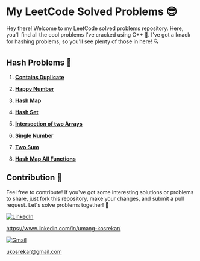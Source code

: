 # My LeetCode Solved Problems 😎

Hey there! Welcome to my LeetCode solved problems repository. Here, you'll find all the cool problems I've cracked using C++ 🚀. I've got a knack for hashing problems, so you'll see plenty of those in here! 🔍

## Hash Problems 📝

1. [**Contains Duplicate**](hash/containsDuplicate.cpp)

2. [**Happy Number**](hash/happyNumber.cpp)

3. [**Hash Map**](hash/hashMap.cpp)

4. [**Hash Set**](hash/hashSet.cpp)

5. [**Intersection of two Arrays**](hash/intersectionOfTwoArrays.cpp)

6. [**Single Number**](hash/singleNumber.cpp)

6. [**Two Sum**](hash/twoSum.cpp)

6. [**Hash Map All Functions**](hash/hashMapAllFunctions.cpp)

## Contribution 🤝

Feel free to contribute! If you've got some interesting solutions or problems to share, just fork this repository, make your changes, and submit a pull request. Let's solve problems together! 💪

[![LinkedIn](https://img.shields.io/badge/LinkedIn-0077B5?style=for-the-badge&logo=linkedin&logoColor=white)](https://www.linkedin.com/in/yourusername/)

https://www.linkedin.com/in/umang-kosrekar/

[![Gmail](https://img.shields.io/badge/Gmail-D14836?style=for-the-badge&logo=gmail&logoColor=white)](mailto:youremail@gmail.com)

ukosrekar@gmail.com
